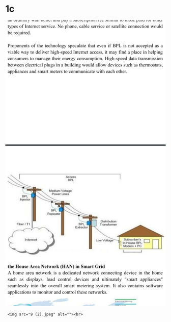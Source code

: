 # 1c
<!DOCTYPE html>
<html lang="en">
<head>
    <meta charset="UTF-8">
    <meta http-equiv="X-UA-Compatible" content="IE=edge">
    <meta name="viewport" content="width=device-width, initial-scale=1.0">
    <title>Document</title>
</head>
<body>
   
   
   
   <img src="9.jpeg" alt=""><br>
  
     <img src="9 (2).jpeg" alt=""><br>
   
  
 
  
 
   

   
   
   
   
    
   
</body>
</html>
